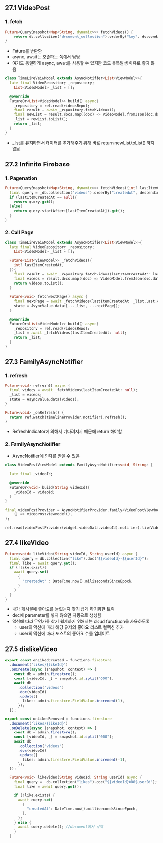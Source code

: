 ## 27.1 VideoPost

### 1. fetch

```dart
Future<QuerySnapshot<Map<String, dynamic>>> fetchVideos() {
	return db.collection("document_collection").orderBy("key", descending: true).get();
}
```

- Future를 반환함
- async, await는 호출하는 쪽에서 담당
- 여기도 동일하게 async, await를 사용할 수 있지만 코드 중복발생 이유로 좋지 않음

````dart
class TimeLineVeiwModel extends AsyncNotifier<List<ViewModel>>{
  late final VideoRepository _repository;
	List<VideoModel> _list = [];
  
  @override
  FutureOr<List<VideoModel>> build() async{
    _repository = ref.read(videosRepo);
    final result = await _repository.fetchVideos();
    final newList = result.docs.map((doc) => VideoModel.fromJson(doc.data(),));
    _list = newList.toList();
    return _list;
  }
}
````

- _list를 유지하면서 데이터를 추가해주기 위해 바로 return newList.toList() 하지 않음



## 27.2 Infinite Firebase 

### 1. Pagenation

```dart
Future<QuerySnapshot<Map<String, dynamic>>> fetchVideos({int? lastItemCreatedAt}) {
  final query = _db.collection("videos").orderBy("createdAt", descending: true).limit(2);
  if (lastItemCreatedAt == null){
    return query.get();
  }else{
    return query.startAfter([lastItemCreatedAt]).get();
  }
}
```



### 2. Call Page

```dart
class TimeLineVeiwModel extends AsyncNotifier<List<ViewModel>>{
  late final VideoRepository _repository;
	List<VideoModel> _list = [];
  
  Future<List<ViewModel>> _fetchVideos({
    int? lastItemCreatedAt,
  }){
    final result = await _repository.fetchVideos(lastItemCreatedAt: lastItemCreatedAt,);
    final videos = result.docs.map((doc) => VideoModel.fromJson(doc.data(),));
    return videos.toList();
  }
  
  Future<void> fetchNextPage() async {
    final nextPage = await _fetchVideos(lastItemCreatedAt: _list.last.createdAt);
    state = AsyncValue.data([..._list, ...nextPage]);
  }
  
  @override
  FutureOr<List<VideoModel>> build() async{
    _repository = ref.read(videosRepo);
    _list = await _fetchVideos(lastItemCreatedAt: null);
    return _list;
  }
}
```

## 27.3 FamilyAsyncNotifier

### 1. refresh

```dart
Future<void> refresh() async {
  final videos = await _fetchVideos(lastItemCreatedAt: null);
  _list = videos;
  state = AsyncValue.data(videos);
}
```

```dart
Future<void> _onRefresh() {
  return ref.watch(timelineProvider.notifier).refresh();
}
```

- RefreshIndicator에 의해서 기다려지기 때문에 return 해야함



### 2. FamilyAsyncNotifier

- AsyncNotifier에 인자를 받을 수 있음

```dart
class VideoPostViewModel extends FamilyAsyncNotifier<void, String> {
  
  late final _videoId;
  
  @override
  FutureOr<void> build(String videoId){
    _videoId = videoId;
  }
}

final videoPostProvider = AsyncNotifierProvider.family<VideoPostViewModel, void, String>(
	() => VideoPostViewModel(),
);
```



```dart
ref.read(videoPostProvider(widget.videoData.videoId).notifier).likeVideo();
```



## 27.4 likeVideo

```dart
Future<void> likeVideo(String videoId, String userId) async {
  final query = db.collection("like").doc("${videoId}-${userId}");
  final like = await query.get();
  if (!like.exist){
    await query.set(
      {
        "createdAt" : DateTime.now().milisecondsSinceEpoch,
      }
    )
  }
}
```

- 내가 게시물에 좋아요를 눌렀는지 찾기 쉽게  하기위한 트릭
- doc에 parameter를 넣지 않으면 자동으로 생성됨
- 액션에 따라 무언가를 찾기 쉽게하기 위해서는 cloud functiuon을 사용하도록
  - user의 액션에 따라 해당 유저의 좋아요 리스트 컬렉션 추가
  - user의 액션에 따라 포스트의 좋아요 수를 업데이트



## 27.5 dislikeVideo

```typescript
export const onLikedCreated = functions.firestore
  .document("likes/{likeId}")
  .onCreate(async (snapshot, context) => {
    const db = admin.firestore();
    const [videoId, _] = snapshot.id.split("000");
    await db
      .collection("videos")
      .doc(videoId)
      .update({
        likes: admin.firestore.FieldValue.increment(1),
      });
  });

export const onLikedRemoved = functions.firestore
  .document("likes/{likeId}")
  .onDelete(async (snapshot, context) => {
    const db = admin.firestore();
    const [videoId, _] = snapshot.id.split("000");
    await db
      .collection("videos")
      .doc(videoId)
      .update({
        likes: admin.firestore.FieldValue.increment(-1),
      });
  });
```



```dart
  Future<void> likeVideo(String videoId, String userId) async {
    final query = _db.collection("likes").doc("${videoId}000$userId");
    final like = await query.get();

    if (!like.exists) {
      await query.set(
        {
          "createdAt": DateTime.now().millisecondsSinceEpoch,
        },
      );
    } else {
      await query.delete(); //document에서 삭제
    }
  }
```



